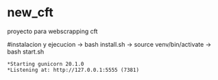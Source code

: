 # new_cft
proyecto para webscrapping cft

#instalacion y ejecucion
-> bash install.sh
-> source venv/bin/activate
-> bash start.sh 
  
    *Starting gunicorn 20.1.0
    *Listening at: http://127.0.0.1:5555 (7381)
